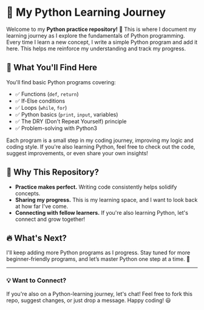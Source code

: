 # 🚀 My Python Learning Journey

Welcome to my **Python practice repository!** 🎉 This is where I document my learning journey as I explore the fundamentals of Python programming. Every time I learn a new concept, I write a simple Python program and add it here. This helps me reinforce my understanding and track my progress.

## 🌱 What You'll Find Here
You'll find basic Python programs covering:
- ✅ Functions (`def`, `return`)
- ✅ If-Else conditions
- ✅ Loops (`while`, `for`)
- ✅ Python basics (`print`, `input`, variables)
- ✅ The DRY (Don't Repeat Yourself) principle
- ✅ Problem-solving with Python3

Each program is a small step in my coding journey, improving my logic and coding style. If you're also learning Python, feel free to check out the code, suggest improvements, or even share your own insights!

## 📌 Why This Repository?
- **Practice makes perfect.** Writing code consistently helps solidify concepts.
- **Sharing my progress.** This is my learning space, and I want to look back at how far I've come.
- **Connecting with fellow learners.** If you're also learning Python, let's connect and grow together!

## 🔥 What's Next?
I'll keep adding more Python programs as I progress. Stay tuned for more beginner-friendly programs, and let’s master Python one step at a time. 🚀

---

### 💡 Want to Connect?
If you're also on a Python-learning journey, let's chat! Feel free to fork this repo, suggest changes, or just drop a message. Happy coding! 😃


